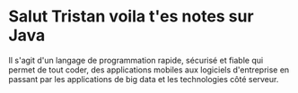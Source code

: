# Salut Tristan voila t'es notes sur Java

Il s'agit d'un langage de programmation rapide, sécurisé et fiable qui permet de tout coder, des applications mobiles aux logiciels d'entreprise en passant par les applications de big data et les technologies côté serveur.

